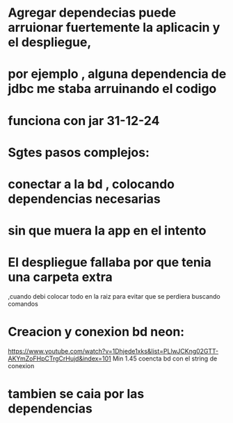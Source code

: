 # Agregar dependecias puede arruionar fuertemente la aplicacin y el despliegue,
# por ejemplo , alguna dependencia de jdbc me staba arruinando el codigo

# funciona con jar 31-12-24


# Sgtes pasos complejos:
# conectar a la bd , colocando dependencias necesarias 
# sin que muera la app en el intento

# El despliegue fallaba por que tenia una carpeta extra 
 ,cuando debi colocar todo en la raiz para evitar que se 
  perdiera buscando comandos




# Creacion y conexion bd neon:
 https://www.youtube.com/watch?v=1Dhjede1xks&list=PLlwJCKng02GTT-AKYmZoFHpCTrgCrHujd&index=101
 Min 1.45 coencta bd con el string de conexion


# tambien se caia por las dependencias 